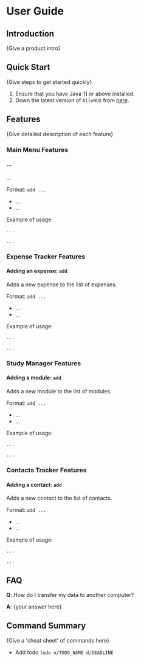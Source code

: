 # User Guide

## Introduction

{Give a product intro}

## Quick Start

{Give steps to get started quickly}

1. Ensure that you have Java 11 or above installed.
1. Down the latest version of `AlloNUS` from [here](http://link.to/duke).

## Features 

{Give detailed description of each feature}

### Main Menu Features

#### ...
...

Format: `add ...`

* ...
* ...

Example of usage:

`...`

`...`

### Expense Tracker Features

#### Adding an expense: `add`
Adds a new expense to the list of expenses.

Format: `add ...`

* ...
* ...

Example of usage:

`...`

`...`

### Study Manager Features

#### Adding a module: `add`
Adds a new module to the list of modules.

Format: `add ...`

* ...
* ...

Example of usage: 

`...`

`...`

### Contacts Tracker Features

#### Adding a contact: `add`
Adds a new contact to the list of contacts.

Format: `add ...`

* ...
* ...

Example of usage:

`...`

`...`

## FAQ

**Q**: How do I transfer my data to another computer? 

**A**: {your answer here}

## Command Summary

{Give a 'cheat sheet' of commands here}

* Add todo `todo n/TODO_NAME d/DEADLINE`
